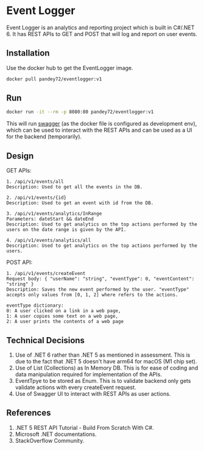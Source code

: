 # Event Logger

Event Logger is an analytics and reporting project which is built in C#/.NET 6. It has REST APIs to GET and POST that will log and report on user events.

## Installation

Use the docker hub to get the EventLogger image.

```bash
docker pull pandey72/eventlogger:v1
```

## Run

```bash
docker run -it --rm -p 8080:80 pandey72/eventlogger:v1
```

This will run [swagger](http://localhost:8080/swagger.index.html) (as the docker file is configured as development env), which can be used to interact with the REST APIs and can be used as a UI for the backend (temporarily).

## Design

GET APIs:
```
1. /api/v1/events/all
Description: Used to get all the events in the DB.

2. /api/v1/events/{id}
Description: Used to get an event with id from the DB.

3. /api/v1/events/analytics/InRange
Parameters: dateStart && dateEnd
Description: Used to get analytics on the top actions performed by the users on the date range is given by the API.

4. /api/v1/events/analytics/all
Description: Used to get analytics on the top actions performed by the users.
```

POST API:

```
1. /api/v1/events/createEvent
Request body: { "userName": "string", "eventType": 0, "eventContent": "string" }
Description: Saves the new event performed by the user. "eventType" accepts only values from [0, 1, 2] where refers to the actions.

eventType dictionary:
0: A user clicked on a link in a web page,
1: A user copies some text on a web page,
2: A user prints the contents of a web page
```

## Technical Decisions

1. Use of .NET 6 rather than .NET 5 as mentioned in assessment. This is due to the fact that .NET 5 doesn't have arm64 for macOS (M1 chip set).
2. Use of List (Collections) as In Memory DB. This is for ease of coding and data manipulation required for implementation of the APIs.
3. EventTpye to be stored as Enum. This is to validate backend only gets validate actions with every createEvent request.
4. Use of Swagger UI to interact with REST APIs as user actions.

## References
1. .NET 5 REST API Tutorial - Build From Scratch With C#.
2. Microsoft .NET documentations.
3. StackOverflow Community.